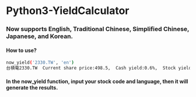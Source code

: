 # Python3-YieldCalculator

### Now supports English, Traditional Chinese, Simplified Chinese, Japanese, and Korean.

#### How to use?
```sh
now_yield('2330.TW', 'en')
台積電2330.TW  Current share price:498.5,  Cash yield:0.6%,  Stock yield:0.0%
```

#### In the now_yield function, input your stock code and language, then it will generate the results.